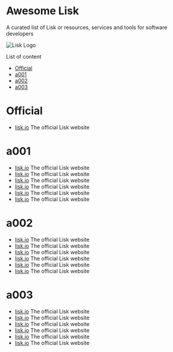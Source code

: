 Awesome Lisk
===============
A curated list of Lisk or resources, services and tools for software developers

![Lisk Logo](https://github.com/BlueDragon555/awesome-lisk/blob/master/Lisk.jpg?raw=true)

List of content

- [Official](#Official)
- [a001](#a001)
- [a002](#a002)
- [a003](#a003)

# Official
* [lisk.io](https://lisk.io) The official Lisk website

# a001
* [lisk.io](https://lisk.io) The official Lisk website
* [lisk.io](https://lisk.io) The official Lisk website
* [lisk.io](https://lisk.io) The official Lisk website
* [lisk.io](https://lisk.io) The official Lisk website
* [lisk.io](https://lisk.io) The official Lisk website
* [lisk.io](https://lisk.io) The official Lisk website

# a002
* [lisk.io](https://lisk.io) The official Lisk website
* [lisk.io](https://lisk.io) The official Lisk website
* [lisk.io](https://lisk.io) The official Lisk website
* [lisk.io](https://lisk.io) The official Lisk website
* [lisk.io](https://lisk.io) The official Lisk website
* [lisk.io](https://lisk.io) The official Lisk website

# a003
* [lisk.io](https://lisk.io) The official Lisk website
* [lisk.io](https://lisk.io) The official Lisk website
* [lisk.io](https://lisk.io) The official Lisk website
* [lisk.io](https://lisk.io) The official Lisk website
* [lisk.io](https://lisk.io) The official Lisk website
* [lisk.io](https://lisk.io) The official Lisk website
